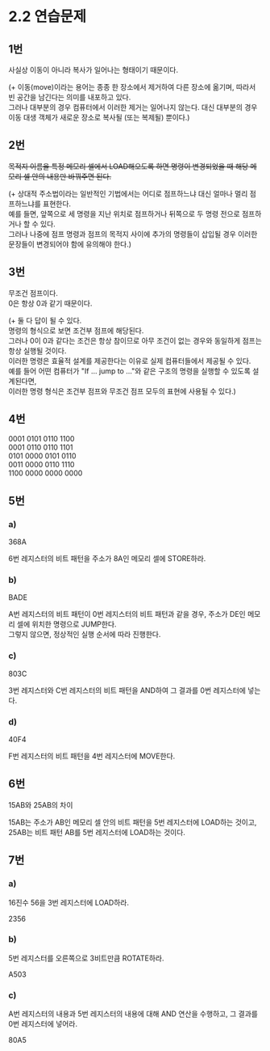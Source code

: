 # 2.2 연습문제

## 1번
사실상 이동이 아니라 복사가 일어나는 형태이기 때문이다.

(+ 이동(move)이라는 용어는 종종 한 장소에서 제거하여 다른 장소에 옮기며, 따라서 빈 공간을 남긴다는 의미를 내포하고 있다.  
그러나 대부분의 경우 컴퓨터에서 이러한 제거는 일어나지 않는다. 대신 대부분의 경우 이동 대생 객체가 새로운 장소로 복사될 (또는 복제될) 뿐이다.)

## 2번
~~목적지 이름을 특정 메모리 셀에서 LOAD해오도록 하면 명령이 변경되었을 때 해당 메모리 셀 안의 내용만 바꿔주면 된다.~~

(+ 상대적 주소법이라는 일반적인 기법에서는 어디로 점프하느냐 대신 얼마나 멀리 점프하느냐를 표현한다.  
예를 들면, 앞쪽으로 세 명령을 지난 위치로 점프하거나 뒤쪽으로 두 명령 전으로 점프하거나 할 수 있다.  
그러나 나중에 점프 명령과 점프의 목적지 사이에 추가의 명령들이 삽입될 경우 이러한 문장들이 변경되어야 함에 유의해야 한다.)

## 3번
무조건 점프이다.  
0은 항상 0과 같기 때문이다.

(+ 둘 다 답이 될 수 있다.  
명령의 형식으로 보면 조건부 점프에 해당된다.  
그러나 0이 0과 같다는 조건은 항상 참이므로 아무 조건이 없는 경우와 동일하게 점프는 항상 실행될 것이다.  
이러한 명령은 효율적 설계를 제공한다는 이유로 실제 컴퓨터들에서 제공될 수 있다.  
예를 들어 어떤 컴퓨터가 "If ... jump to ..."와 같은 구조의 명령을 실행할 수 있도록 설계된다면,  
이러한 명령 형식은 조건부 점프와 무조건 점프 모두의 표현에 사용될 수 있다.)

## 4번
0001 0101 0110 1100  
0001 0110 0110 1101  
0101 0000 0101 0110  
0011 0000 0110 1110  
1100 0000 0000 0000

## 5번
### a)
368A

6번 레지스터의 비트 패턴을 주소가 8A인 메모리 셀에 STORE하라.

### b)
BADE

A번 레지스터의 비트 패턴이 0번 레지스터의 비트 패턴과 같을 경우, 주소가 DE인 메모리 셀에 위치한 명령으로 JUMP한다.  
그렇지 않으면, 정상적인 실행 순서에 따라 진행한다.

### c)
803C

3번 레지스터와 C번 레지스터의 비트 패턴을 AND하여 그 결과를 0번 레지스터에 넣는다.

### d)
40F4

F번 레지스터의 비트 패턴을 4번 레지스터에 MOVE한다.

## 6번
15AB와 25AB의 차이

15AB는 주소가 AB인 메모리 셀 안의 비트 패턴을 5번 레지스터에 LOAD하는 것이고,  
25AB는 비트 패턴 AB를 5번 레지스터에 LOAD하는 것이다.

## 7번
### a)
16진수 56을 3번 레지스터에 LOAD하라.

2356

### b)
5번 레지스터를 오른쪽으로 3비트만큼 ROTATE하라.

A503

### c)
A번 레지스터의 내용과 5번 레지스터의 내용에 대해 AND 연산을 수행하고, 그 결과를 0번 레지스터에 넣어라.

80A5
